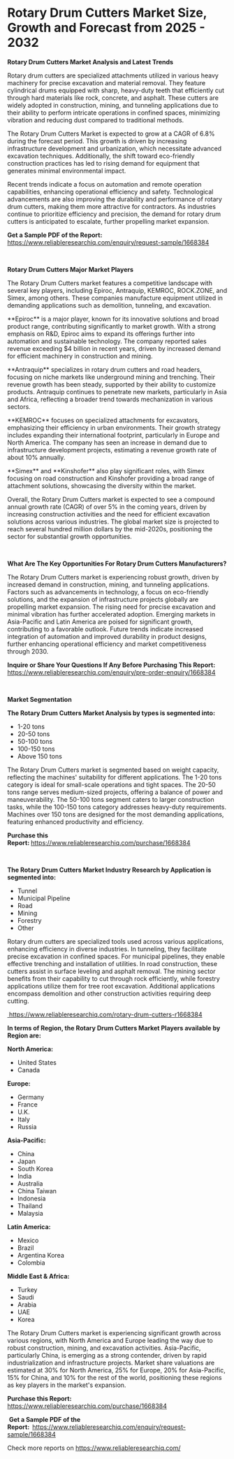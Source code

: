 <p><h1>Rotary Drum Cutters Market Size, Growth and Forecast from 2025 - 2032</h1></p><p><strong>Rotary Drum Cutters Market Analysis and Latest Trends</strong></p>
<p><p>Rotary drum cutters are specialized attachments utilized in various heavy machinery for precise excavation and material removal. They feature cylindrical drums equipped with sharp, heavy-duty teeth that efficiently cut through hard materials like rock, concrete, and asphalt. These cutters are widely adopted in construction, mining, and tunneling applications due to their ability to perform intricate operations in confined spaces, minimizing vibration and reducing dust compared to traditional methods.</p><p>The Rotary Drum Cutters Market is expected to grow at a CAGR of 6.8% during the forecast period. This growth is driven by increasing infrastructure development and urbanization, which necessitate advanced excavation techniques. Additionally, the shift toward eco-friendly construction practices has led to rising demand for equipment that generates minimal environmental impact.</p><p>Recent trends indicate a focus on automation and remote operation capabilities, enhancing operational efficiency and safety. Technological advancements are also improving the durability and performance of rotary drum cutters, making them more attractive for contractors. As industries continue to prioritize efficiency and precision, the demand for rotary drum cutters is anticipated to escalate, further propelling market expansion.</p></p>
<p><strong>Get a Sample PDF of the Report:&nbsp;</strong> <a href="https://www.reliableresearchiq.com/enquiry/request-sample/1668384?utm_campaign=2298&utm_medium=2&utm_source=Github&utm_content=ia&utm_term=20022025&utm_id=rotary-drum-cutters">https://www.reliableresearchiq.com/enquiry/request-sample/1668384</a></p>
<p>&nbsp;</p>
<p><strong>Rotary Drum Cutters Major Market Players</strong></p>
<p><p>The Rotary Drum Cutters market features a competitive landscape with several key players, including Epiroc, Antraquip, KEMROC, ROCK.ZONE, and Simex, among others. These companies manufacture equipment utilized in demanding applications such as demolition, tunneling, and excavation.</p><p>**Epiroc** is a major player, known for its innovative solutions and broad product range, contributing significantly to market growth. With a strong emphasis on R&D, Epiroc aims to expand its offerings further into automation and sustainable technology. The company reported sales revenue exceeding $4 billion in recent years, driven by increased demand for efficient machinery in construction and mining.</p><p>**Antraquip** specializes in rotary drum cutters and road headers, focusing on niche markets like underground mining and trenching. Their revenue growth has been steady, supported by their ability to customize products. Antraquip continues to penetrate new markets, particularly in Asia and Africa, reflecting a broader trend towards mechanization in various sectors.</p><p>**KEMROC** focuses on specialized attachments for excavators, emphasizing their efficiency in urban environments. Their growth strategy includes expanding their international footprint, particularly in Europe and North America. The company has seen an increase in demand due to infrastructure development projects, estimating a revenue growth rate of about 10% annually.</p><p>**Simex** and **Kinshofer** also play significant roles, with Simex focusing on road construction and Kinshofer providing a broad range of attachment solutions, showcasing the diversity within the market.</p><p>Overall, the Rotary Drum Cutters market is expected to see a compound annual growth rate (CAGR) of over 5% in the coming years, driven by increasing construction activities and the need for efficient excavation solutions across various industries. The global market size is projected to reach several hundred million dollars by the mid-2020s, positioning the sector for substantial growth opportunities.</p></p>
<p>&nbsp;</p>
<p><strong>What Are The Key Opportunities For Rotary Drum Cutters Manufacturers?</strong></p>
<p><p>The Rotary Drum Cutters market is experiencing robust growth, driven by increased demand in construction, mining, and tunneling applications. Factors such as advancements in technology, a focus on eco-friendly solutions, and the expansion of infrastructure projects globally are propelling market expansion. The rising need for precise excavation and minimal vibration has further accelerated adoption. Emerging markets in Asia-Pacific and Latin America are poised for significant growth, contributing to a favorable outlook. Future trends indicate increased integration of automation and improved durability in product designs, further enhancing operational efficiency and market competitiveness through 2030.</p></p>
<p><strong>Inquire or Share Your Questions If Any Before Purchasing This Report:</strong> <a href="https://www.reliableresearchiq.com/enquiry/pre-order-enquiry/1668384?utm_campaign=2298&utm_medium=2&utm_source=Github&utm_content=ia&utm_term=20022025&utm_id=rotary-drum-cutters">https://www.reliableresearchiq.com/enquiry/pre-order-enquiry/1668384</a></p>
<p>&nbsp;</p>
<p><strong>Market Segmentation</strong></p>
<p><strong>The Rotary Drum Cutters Market Analysis by types is segmented into:</strong></p>
<p><ul><li>1-20 tons</li><li>20-50 tons</li><li>50-100 tons</li><li>100-150 tons</li><li>Above 150 tons</li></ul></p>
<p><p>The Rotary Drum Cutters market is segmented based on weight capacity, reflecting the machines' suitability for different applications. The 1-20 tons category is ideal for small-scale operations and tight spaces. The 20-50 tons range serves medium-sized projects, offering a balance of power and maneuverability. The 50-100 tons segment caters to larger construction tasks, while the 100-150 tons category addresses heavy-duty requirements. Machines over 150 tons are designed for the most demanding applications, featuring enhanced productivity and efficiency.</p></p>
<p><strong>Purchase this Report:&nbsp;</strong><a href="https://www.reliableresearchiq.com/purchase/1668384?utm_campaign=2298&utm_medium=2&utm_source=Github&utm_content=ia&utm_term=20022025&utm_id=rotary-drum-cutters">https://www.reliableresearchiq.com/purchase/1668384</a></p>
<p>&nbsp;</p>
<p><strong>The Rotary Drum Cutters Market Industry Research by Application is segmented into:</strong></p>
<p><ul><li>Tunnel</li><li>Municipal Pipeline</li><li>Road</li><li>Mining</li><li>Forestry</li><li>Other</li></ul></p>
<p><p>Rotary drum cutters are specialized tools used across various applications, enhancing efficiency in diverse industries. In tunneling, they facilitate precise excavation in confined spaces. For municipal pipelines, they enable effective trenching and installation of utilities. In road construction, these cutters assist in surface leveling and asphalt removal. The mining sector benefits from their capability to cut through rock efficiently, while forestry applications utilize them for tree root excavation. Additional applications encompass demolition and other construction activities requiring deep cutting.</p></p>
<p><a href="https://www.reliableresearchiq.com/rotary-drum-cutters-r1668384?utm_campaign=2298&utm_medium=2&utm_source=Github&utm_content=ia&utm_term=20022025&utm_id=rotary-drum-cutters">&nbsp;https://www.reliableresearchiq.com/rotary-drum-cutters-r1668384</a></p>
<p><strong>In terms of Region, the Rotary Drum Cutters Market Players available by Region are:</strong></p>
<p>
    <p> <strong> North America: </strong>
        <ul>
            <li>United States</li>
            <li>Canada</li>
        </ul>
        </p> 
    <p> <strong> Europe: </strong>
        <ul>
            <li>Germany</li>
            <li>France</li>
            <li>U.K.</li>
            <li>Italy</li>
            <li>Russia</li>
        </ul>
        </p> 
    <p> <strong> Asia-Pacific: </strong>
        <ul>
            <li>China</li>
            <li>Japan</li>
            <li>South Korea</li>
            <li>India</li>
            <li>Australia</li>
            <li>China Taiwan</li>
            <li>Indonesia</li>
            <li>Thailand</li>
            <li>Malaysia</li>
        </ul>
        </p> 
    <p> <strong> Latin America: </strong>
        <ul>
            <li>Mexico</li>
            <li>Brazil</li>
            <li>Argentina Korea</li>
            <li>Colombia</li>
        </ul>
        </p> 
    <p> <strong> Middle East & Africa: </strong>
        <ul>
            <li>Turkey</li>
            <li>Saudi</li>
            <li>Arabia</li>
            <li>UAE</li>
            <li>Korea</li>
        </ul>
    </p>
    </p>
<p><p>The Rotary Drum Cutters market is experiencing significant growth across various regions, with North America and Europe leading the way due to robust construction, mining, and excavation activities. Asia-Pacific, particularly China, is emerging as a strong contender, driven by rapid industrialization and infrastructure projects. Market share valuations are estimated at 30% for North America, 25% for Europe, 20% for Asia-Pacific, 15% for China, and 10% for the rest of the world, positioning these regions as key players in the market's expansion.</p></p>
<p><strong>Purchase this Report: </strong><a href="https://www.reliableresearchiq.com/purchase/1668384?utm_campaign=2298&utm_medium=2&utm_source=Github&utm_content=ia&utm_term=20022025&utm_id=rotary-drum-cutters">https://www.reliableresearchiq.com/purchase/1668384</a></p>
<p>&nbsp;<strong>Get a Sample PDF of the Report:&nbsp;&nbsp;</strong><a href="https://www.reliableresearchiq.com/enquiry/request-sample/1668384?utm_campaign=2298&utm_medium=2&utm_source=Github&utm_content=ia&utm_term=20022025&utm_id=rotary-drum-cutters">https://www.reliableresearchiq.com/enquiry/request-sample/1668384</a></p>
<p><strong></strong></p>
<p>Check more reports on <a href="https://www.reliableresearchiq.com/?utm_campaign=2298&utm_medium=2&utm_source=Github&utm_content=ia&utm_term=20022025&utm_id=rotary-drum-cutters">https://www.reliableresearchiq.com/</a></p>